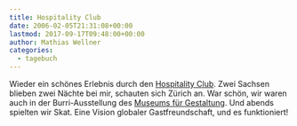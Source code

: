```yaml
---
title: Hospitality Club
date: 2006-02-05T21:31:08+00:00
lastmod: 2017-09-17T09:48:00+00:00
author: Mathias Wellner
categories:
  - tagebuch
---
```

Wieder ein schönes Erlebnis durch den [Hospitality Club](http://www.hospitalityclub.org). Zwei Sachsen blieben zwei Nächte bei mir, schauten sich Zürich an. War schön, wir waren auch in der Burri-Ausstellung des [Museums für Gestaltung](http://www.museum-gestaltung.ch/). Und abends spielten wir Skat. Eine Vision globaler Gastfreundschaft, und es funktioniert!